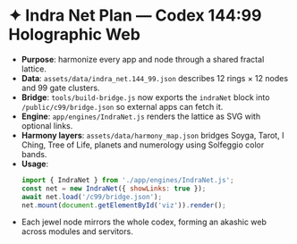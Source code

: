 # ✦ Indra Net Plan — Codex 144:99 Holographic Web

- **Purpose**: harmonize every app and node through a shared fractal lattice.
- **Data**: `assets/data/indra_net.144_99.json` describes 12 rings × 12 nodes and 99 gate clusters.
- **Bridge**: `tools/build-bridge.js` now exports the `indraNet` block into `/public/c99/bridge.json` so external apps can fetch it.
- **Engine**: `app/engines/IndraNet.js` renders the lattice as SVG with optional links.
- **Harmony layers**: `assets/data/harmony_map.json` bridges Soyga, Tarot, I Ching, Tree of Life, planets and numerology using Solfeggio color bands.
- **Usage**:
  ```javascript
  import { IndraNet } from './app/engines/IndraNet.js';
  const net = new IndraNet({ showLinks: true });
  await net.load('/c99/bridge.json');
  net.mount(document.getElementById('viz')).render();
  ```
- Each jewel node mirrors the whole codex, forming an akashic web across modules and servitors.
